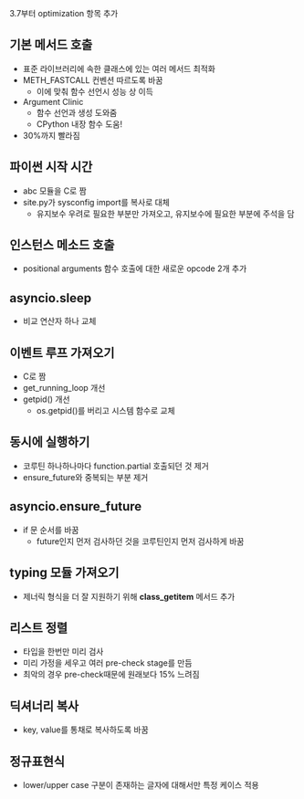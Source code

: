 3.7부터 optimization 항목 추가

기본 메서드 호출
---
* 표준 라이브러리에 속한 클래스에 있는 여러 메서드 최적화
* METH_FASTCALL 컨벤션 따르도록 바꿈
   * 이에 맞춰 함수 선언시 성능 상 이득
* Argument Clinic
    * 함수 선언과 생성 도와줌
    * CPython 내장 함수 도움!
* 30%까지 빨라짐

파이썬 시작 시간
---
* abc 모듈을 C로 짬 
* site.py가 sysconfig import를 복사로 대체
    * 유지보수 우려로 필요한 부분만 가져오고, 유지보수에 필요한 부분에 주석을 담

인스턴스 메소드 호출
---
* positional arguments 함수 호출에 대한 새로운 opcode 2개 추가

asyncio.sleep
---
* 비교 연산자 하나 교체

이벤트 루프 가져오기
---
* C로 짬
* get_running_loop 개선
* getpid() 개선
    * os.getpid()를 버리고 시스템 함수로 교체

동시에 실행하기
---
* 코루틴 하나하나마다 function.partial 호출되던 것 제거
* ensure_future와 중복되는 부분 제거

asyncio.ensure_future
---
* if 문 순서를 바꿈
    * future인지 먼저 검사하던 것을 코루틴인지 먼저 검사하게 바꿈

typing 모듈 가져오기
---
* 제너릭 형식을 더 잘 지원하기 위해 __class_getitem__ 메서드 추가

리스트 정렬
---
* 타입을 한번만 미리 검사
* 미리 가정을 세우고 여러 pre-check stage를 만듬
* 최악의 경우 pre-check때문에 원래보다 15% 느려짐

딕셔너리 복사
---
* key, value를 통채로 복사하도록 바꿈

정규표현식
---
* lower/upper case 구분이 존재하는 글자에 대해서만 특정 케이스 적용

